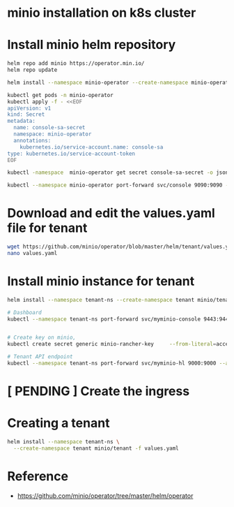 # minio installation on k8s cluster

# Install minio helm repository
```sh
helm repo add minio https://operator.min.io/
helm repo update

helm install --namespace minio-operator --create-namespace minio-operator minio/operator

kubectl get pods -n minio-operator
kubectl apply -f - <<EOF
apiVersion: v1
kind: Secret
metadata:
  name: console-sa-secret
  namespace: minio-operator
  annotations:
    kubernetes.io/service-account.name: console-sa
type: kubernetes.io/service-account-token
EOF

kubectl -namespace  minio-operator get secret console-sa-secret -o jsonpath="{.data.token}" | base64 --decode

kubectl --namespace minio-operator port-forward svc/console 9090:9090 --address='0.0.0.0'
```


# Download and edit the values.yaml file for tenant
```sh
wget https://github.com/minio/operator/blob/master/helm/tenant/values.yaml
nano values.yaml
```


# Install minio instance for tenant
```sh
helm install --namespace tenant-ns --create-namespace tenant minio/tenant

# Dashboard
kubectl --namespace tenant-ns port-forward svc/myminio-console 9443:9443 --address='0.0.0.0'


# Create key on minio, 
kubectl create secret generic minio-rancher-key     --from-literal=accessKey=asdfasdfasdf     --from-literal=secretKey=asdfasdfasdfasdfasdfasdf

# Tenant API endpoint
kubectl --namespace tenant-ns port-forward svc/myminio-hl 9000:9000 --address='0.0.0.0'
```


# [ PENDING ] Create the ingress



# Creating a tenant
```sh
helm install --namespace tenant-ns \
  --create-namespace tenant minio/tenant -f values.yaml
```

# Reference
- https://github.com/minio/operator/tree/master/helm/operator
